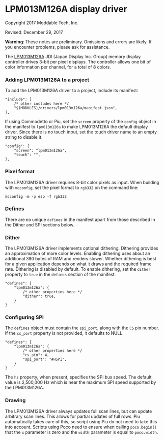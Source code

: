 # LPM013M126A display driver
Copyright 2017 Moddable Tech, Inc.

Revised: December 29, 2017

**Warning**: These notes are preliminary. Omissions and errors are likely. If you encounter problems, please ask for assistance.

The [LPM013M126A](http://www.j-display.com/product/pdf/Datasheet/4LPM013M126A_specification_Ver02.pdf) JDI (Japan Display Inc. Group) memory display controller drives 3-bit per pixel displays. The controller allows one bit of color information per channel, for a total of 8 colors.

### Adding LPM013M126A to a project
To add the LPM013M126A driver to a project, include its manifest:

	"include": [
		/* other includes here */
		"$(MODULES)/drivers/lpm013m126a/manifest.json",
	],

If using Commodetto or Piu, set the `screen` property of the `config` object in the manifest to `lpm013m126a` to make LPM013M126A the default display driver. Since there is no touch input, set the touch driver name to an empty string to disable it.

	"config": {
		"screen": "lpm013m126a",
		"touch": "",
	},

### Pixel format
The LPM013M126A driver requires 8-bit color pixels as input. When building with `mcconfig`, set the pixel format to `rgb332` on the command line:

	mcconfig -m -p esp -f rgb332

### Defines
There are no unique `defines` in the manifest apart from those described in the Dither and SPI sections below.

### Dither
The LPM013M126A driver implements optional dithering. Dithering provides an approximation of more color levels. Enabling dithering uses about an additional 380 bytes of RAM and renders slower. Whether dithering is best for a given application depends on what it draws and the required frame rate. Dithering is disabled by default. To enable dithering, set the `dither` property to `true` in the `defines` section of the manifest.

	"defines": {
		"lpm013m126a": {
			/* other properties here */
			"dither": true,
		}
	}

### Configuring SPI
The `defines` object must contain the `spi_port`, along with the `CS` pin number. If the `cs_port` property is not provided, it defaults to NULL. 

	"defines": {
		"lpm013m126a": {
			/* other properties here */	
			"cs_pin": 4,
			"spi_port": "#HSPI",
		}
	}

The `hz` property, when present, specifies the SPI bus speed. The default value is 2,500,000 Hz which is near the maximum SPI speed supported by the LPM013M126A.

### Drawing
The LPM013M126A driver always updates full scan lines, but can update arbitrary scan lines. This allows for partial updates of full rows. Piu automatically takes care of this, so script using Piu do not need to take this into account. Scripts using Poco need to ensure  when calling `poco.begin()` that the `x` parameter is zero and the `width` parameter is equal to `poco.width`.
